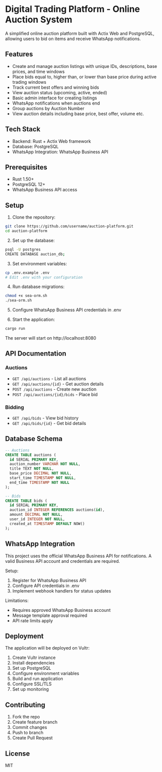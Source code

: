 # Digital Trading Platform - Online Auction System

A simplified online auction platform built with Actix Web and PostgreSQL, allowing users to bid on items and receive WhatsApp notifications.

## Features

- Create and manage auction listings with unique IDs, descriptions, base prices, and time windows
- Place bids equal to, higher than, or lower than base price during active trading windows  
- Track current best offers and winning bids
- View auction status (upcoming, active, ended)
- Basic admin interface for creating listings
- WhatsApp notifications when auctions end
- Group auctions by Auction Number
- View auction details including base price, best offer, volume etc.

## Tech Stack

- Backend: Rust + Actix Web framework
- Database: PostgreSQL
- WhatsApp Integration: WhatsApp Business API

## Prerequisites

- Rust 1.50+
- PostgreSQL 12+
- WhatsApp Business API access

## Setup

1. Clone the repository:
```bash
git clone https://github.com/username/auction-platform.git
cd auction-platform
```

2. Set up the database:
```bash
psql -U postgres
CREATE DATABASE auction_db;
```

3. Set environment variables:
```bash
cp .env.example .env
# Edit .env with your configuration
```

4. Run database migrations:
```bash
chmod +x sea-orm.sh
./sea-orm.sh
```

5. Configure WhatsApp Business API credentials in .env

6. Start the application:
```bash
cargo run
```

The server will start on http://localhost:8080

## API Documentation

### Auctions

- `GET /api/auctions` - List all auctions
- `GET /api/auctions/{id}` - Get auction details
- `POST /api/auctions` - Create new auction
- `POST /api/auctions/{id}/bids` - Place bid

### Bidding

- `GET /api/bids` - View bid history
- `GET /api/bids/{id}` - Get bid details

## Database Schema

```sql
-- Auctions
CREATE TABLE auctions (
  id SERIAL PRIMARY KEY,
  auction_number VARCHAR NOT NULL,
  title TEXT NOT NULL,
  base_price DECIMAL NOT NULL,
  start_time TIMESTAMP NOT NULL,
  end_time TIMESTAMP NOT NULL
);

-- Bids
CREATE TABLE bids (
  id SERIAL PRIMARY KEY,
  auction_id INTEGER REFERENCES auctions(id),
  amount DECIMAL NOT NULL,
  user_id INTEGER NOT NULL,
  created_at TIMESTAMP DEFAULT NOW()
);
```

## WhatsApp Integration

This project uses the official WhatsApp Business API for notifications. A valid Business API account and credentials are required.

Setup:
1. Register for WhatsApp Business API
2. Configure API credentials in .env
3. Implement webhook handlers for status updates

Limitations:
- Requires approved WhatsApp Business account
- Message template approval required
- API rate limits apply

## Deployment

The application will be deployed on Vultr:

1. Create Vultr instance
2. Install dependencies 
3. Set up PostgreSQL
4. Configure environment variables
5. Build and run application
6. Configure SSL/TLS
7. Set up monitoring

## Contributing

1. Fork the repo
2. Create feature branch
3. Commit changes
4. Push to branch
5. Create Pull Request

## License

MIT